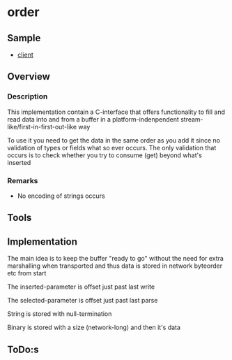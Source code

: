# order

## Sample

- [client](./../sample/client/source/order.c)

## Overview

### Description

This implementation contain a C-interface that offers functionality to fill and read data into and from a buffer in a platform-indenpendent stream-like/first-in-first-out-like way

To use it you need to get the data in the same order as you add it since no validation of types or fields what so ever occurs. The only validation that occurs is to check whether you try to consume (get) beyond what's inserted

### Remarks

- No encoding of strings occurs

## Tools

## Implementation

The main idea is to keep the buffer "ready to go" without the need for extra marshalling when transported and thus data is stored in network byteorder etc from start

The inserted-parameter is offset just past last write

The selected-parameter is offset just past last parse

String is stored with null-termination

Binary is stored with a size (network-long) and then it's data

## ToDo:s

